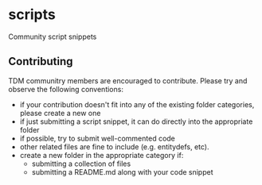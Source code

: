 # scripts
Community script snippets

## Contributing

TDM communitry members are encouraged to contribute.  Please try and observe the following conventions:

- if your contribution doesn't fit into any of the existing folder categories, please create a new one
- if just submitting a script snippet, it can do directly into the appropriate folder
- if possible, try to submit well-commented code
- other related files are fine to include (e.g. entitydefs, etc).  
- create a new folder in the appropriate category if:
  - submitting a collection of files 
  - submitting a README.md along with your code snippet